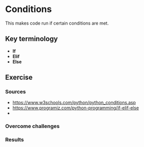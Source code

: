 # Conditions
This makes code run if certain conditions are met.
## Key terminology
- **If**  
- **Elif**
- **Else**

## Exercise
### Sources
- https://www.w3schools.com/python/python_conditions.asp  
- https://www.programiz.com/python-programming/if-elif-else  
- 

### Overcome challenges


### Results
